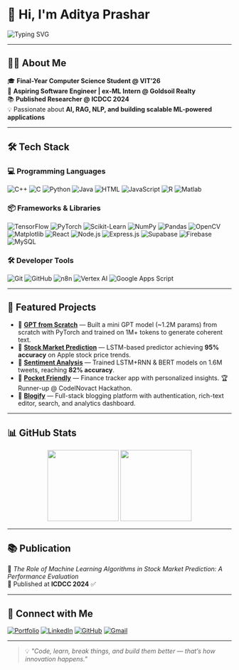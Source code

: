 # 👋 Hi, I'm Aditya Prashar  

![Typing SVG](https://readme-typing-svg.herokuapp.com?font=Fira+Code&weight=500&size=24&pause=1000&color=7C3AED&center=true&vCenter=true&width=800&lines=Final+Year+CS+Student+%40+VIT'26;Aspiring+Software+Engineer;AI+%7C+ML+%7C+RAG+%7C+MERN+Stack+Dev;Building+Cool+Projects+and+Learning+Every+Day+🚀)

---

## 🧑‍💻 About Me  

🎓 **Final-Year Computer Science Student @ VIT’26**  
💼 **Aspiring Software Engineer | ex-ML Intern @ Goldsoil Realty**  
📚 **Published Researcher @ ICDCC 2024**  
💡 Passionate about **AI, RAG, NLP, and building scalable ML-powered applications**  

---

## 🛠 Tech Stack  

### 💻 Programming Languages  
![C++](https://img.shields.io/badge/C++-00599C?style=for-the-badge&logo=c%2B%2B&logoColor=white)
![C](https://img.shields.io/badge/C-A8B9CC?style=for-the-badge&logo=c&logoColor=black)
![Python](https://img.shields.io/badge/Python-3776AB?style=for-the-badge&logo=python&logoColor=white)
![Java](https://img.shields.io/badge/Java-ED8B00?style=for-the-badge&logo=openjdk&logoColor=white)
![HTML](https://img.shields.io/badge/HTML5-E34F26?style=for-the-badge&logo=html5&logoColor=white)
![JavaScript](https://img.shields.io/badge/JavaScript-F7DF1E?style=for-the-badge&logo=javascript&logoColor=black)
![R](https://img.shields.io/badge/R-276DC3?style=for-the-badge&logo=r&logoColor=white)
![Matlab](https://img.shields.io/badge/Matlab-FF6600?style=for-the-badge&logo=mathworks&logoColor=white)

### 📦 Frameworks & Libraries  
![TensorFlow](https://img.shields.io/badge/TensorFlow-FF6F00?style=for-the-badge&logo=tensorflow&logoColor=white)
![PyTorch](https://img.shields.io/badge/PyTorch-EE4C2C?style=for-the-badge&logo=pytorch&logoColor=white)
![Scikit-Learn](https://img.shields.io/badge/Scikit--Learn-F7931E?style=for-the-badge&logo=scikit-learn&logoColor=white)
![NumPy](https://img.shields.io/badge/NumPy-013243?style=for-the-badge&logo=numpy&logoColor=white)
![Pandas](https://img.shields.io/badge/Pandas-150458?style=for-the-badge&logo=pandas&logoColor=white)
![OpenCV](https://img.shields.io/badge/OpenCV-5C3EE8?style=for-the-badge&logo=opencv&logoColor=white)
![Matplotlib](https://img.shields.io/badge/Matplotlib-013243?style=for-the-badge&logo=plotly&logoColor=white)
![React](https://img.shields.io/badge/React-20232A?style=for-the-badge&logo=react&logoColor=61DAFB)
![Node.js](https://img.shields.io/badge/Node.js-339933?style=for-the-badge&logo=node.js&logoColor=white)
![Express.js](https://img.shields.io/badge/Express.js-000000?style=for-the-badge&logo=express&logoColor=white)
![Supabase](https://img.shields.io/badge/Supabase-3ECF8E?style=for-the-badge&logo=supabase&logoColor=white)
![Firebase](https://img.shields.io/badge/Firebase-FFCA28?style=for-the-badge&logo=firebase&logoColor=black)
![MySQL](https://img.shields.io/badge/MySQL-4479A1?style=for-the-badge&logo=mysql&logoColor=white)

### 🛠 Developer Tools  
![Git](https://img.shields.io/badge/Git-F05032?style=for-the-badge&logo=git&logoColor=white)
![GitHub](https://img.shields.io/badge/GitHub-181717?style=for-the-badge&logo=github)
![n8n](https://img.shields.io/badge/n8n-1B1F23?style=for-the-badge&logo=n8n&logoColor=F05A28)
![Vertex AI](https://img.shields.io/badge/Vertex%20AI-4285F4?style=for-the-badge&logo=googlecloud&logoColor=white)
![Google Apps Script](https://img.shields.io/badge/Google%20Apps%20Script-4285F4?style=for-the-badge&logo=google&logoColor=white)

---

## 📌 Featured Projects  

- 🔹 **[GPT from Scratch](https://github.com/aditya-prashar-1/Chatgpt)** — Built a mini GPT model (~1.2M params) from scratch with PyTorch and trained on 1M+ tokens to generate coherent text.  
- 🔹 **[Stock Market Prediction](https://github.com/aditya-prashar-1)** — LSTM-based predictor achieving **95% accuracy** on Apple stock price trends.  
- 🔹 **[Sentiment Analysis](https://github.com/aditya-prashar-1/Ml-model-for-sentiment-analysis)** — Trained LSTM+RNN & BERT models on 1.6M tweets, reaching **82% accuracy**.  
- 🔹 **[Pocket Friendly](https://github.com/aditya-prashar-1/pocket-friendly)** — Finance tracker app with personalized insights. 🏆 Runner-up @ CodelNovact Hackathon.  
- 🔹 **[Blogify](https://blogging-platform-six-mu.vercel.app/)** — Full-stack blogging platform with authentication, rich-text editor, search, and analytics dashboard.  

---

## 📊 GitHub Stats  

<p align="center">
  <img src="https://github-readme-stats.vercel.app/api?username=aditya-prashar-1&show_icons=true&theme=radical" height="160">
  <img src="https://github-readme-streak-stats.herokuapp.com?user=aditya-prashar-1&theme=radical" height="160">
</p>

---

## 📚 Publication  

📄 *The Role of Machine Learning Algorithms in Stock Market Prediction: A Performance Evaluation*  
📢 Published at **ICDCC 2024** ✅  

---

## 🤝 Connect with Me  

[![Portfolio](https://img.shields.io/badge/Portfolio-Visit-blue?style=for-the-badge)](https://adityaprashar.vercel.app)
[![LinkedIn](https://img.shields.io/badge/LinkedIn-Aditya_Prashar-0A66C2?style=for-the-badge&logo=linkedin)](https://www.linkedin.com/in/aditya-prashar-b29649268/)
[![GitHub](https://img.shields.io/badge/GitHub-aditya--prashar--1-black?style=for-the-badge&logo=github)](https://github.com/aditya-prashar-1)
[![Gmail](https://img.shields.io/badge/Email-Contact-red?style=for-the-badge&logo=gmail&logoColor=white)](mailto:adityaprashar1807@gmail.com)

---

> 💡 *"Code, learn, break things, and build them better — that’s how innovation happens."*
